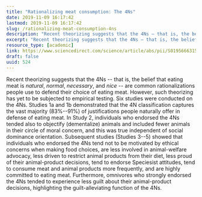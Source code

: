 ```yaml
---
title: "Rationalizing meat consumption: The 4Ns"
date: 2019-11-09 16:17:42
lastmod: 2019-11-09 16:17:42
slug: /rationalizing-meat-consumption-4ns
description: "Recent theorizing suggests that the 4Ns – that is, the belief that eating meat is natural, normal, necessary, and nice – are common rationalizations people use to defend their choice of eating meat. However, such theorizing has yet to be subjected to empirical testing. Six studies were conducted on the 4Ns. Studies 1a and 1b demonstrated that the 4N classification captures the vast majority (83%–91%) of justifications people naturally offer in defense of eating meat."
excerpt: "Recent theorizing suggests that the 4Ns – that is, the belief that eating meat is natural, normal, necessary, and nice – are common rationalizations people use to defend their choice of eating meat. However, such theorizing has yet to be subjected to empirical testing. Six studies were conducted on the 4Ns. Studies 1a and 1b demonstrated that the 4N classification captures the vast majority (83%–91%) of justifications people naturally offer in defense of eating meat."
resource_type: [academic]
link: https://www.sciencedirect.com/science/article/abs/pii/S0195666315001518?via%3Dihub=
draft: false
uuid: 524
---
```

Recent theorizing suggests that the 4Ns -- that is, the belief that
eating meat is *natural*, *normal*, *necessary*, and *nice --* are
common rationalizations people use to defend their choice of eating
meat. However, such theorizing has yet to be subjected to empirical
testing. Six studies were conducted on the 4Ns. Studies 1a and 1b
demonstrated that the 4N classification captures the vast majority
(83%--91%) of justifications people naturally offer in defense of eating
meat. In Study 2, individuals who endorsed the 4Ns tended also to
objectify (dementalize) animals and included fewer animals in their
circle of moral concern, and this was true independent of social
dominance orientation. Subsequent studies (Studies 3--5) showed that
individuals who endorsed the 4Ns tend not to be motivated by ethical
concerns when making food choices, are less involved in animal-welfare
advocacy, less driven to restrict animal products from their diet, less
proud of their animal-product decisions, tend to endorse Speciesist
attitudes, tend to consume meat and animal products more frequently, and
are highly committed to eating meat. Furthermore, omnivores who strongly
endorsed the 4Ns tended to experience less guilt about their
animal-product decisions, highlighting the guilt-alleviating function of
the 4Ns.
